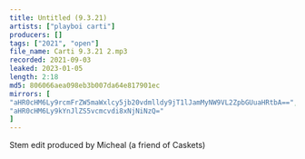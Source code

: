 ```yaml
---
title: Untitled (9.3.21)
artists: ["playboi carti"]
producers: []
tags: ["2021", "open"]
file_name: Carti 9.3.21 2.mp3
recorded: 2021-09-03
leaked: 2023-01-05
length: 2:18
md5: 806066aea098eb3b007da64e817901ec
mirrors: [
"aHR0cHM6Ly9rcmFrZW5maWxlcy5jb20vdmlldy9jT1lJamMyNW9VL2ZpbGUuaHRtbA==",
"aHR0cHM6Ly9kYnJlZS5vcmcvdi8xNjNiNzQ="
]
---
```

Stem edit produced by Micheal (a friend of Caskets)
